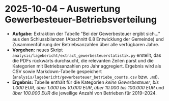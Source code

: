 # 2025-10-04 – Auswertung Gewerbesteuer-Betriebsverteilung
- **Aufgabe:** Extraktion der Tabelle "Bei der Gewerbesteuer ergibt sich..." aus den Schlussbilanzen (Abschnitt 6.8 Entwicklung der Gemeinde) und Zusammenführung der Betriebsanzahlen über alle verfügbaren Jahre.
- **Vorgehen:** neues Skript `analysis/lagebericht/extract_gewerbesteuerstatistik.py` erstellt, das die PDFs rückwärts durchsucht, die relevanten Zeilen parst und die Kategorien mit Betriebsanzahlen pro Jahr aggregiert. Ergebnis wird als CSV sowie Markdown-Tabelle gespeichert (`analysis/lagebericht/gewerbesteuer_betriebe_counts.csv` bzw. `.md`).
- **Ergebnis:** Tabelle enthält für die Kategorien *keine Gewerbesteuer*, *bis 1.000 EUR*, *über 1.000 bis 10.000 EUR*, *über 10.000 bis 100.000 EUR* und *über 100.000 EUR* die jeweilige Anzahl von Betrieben für 2019–2024.

